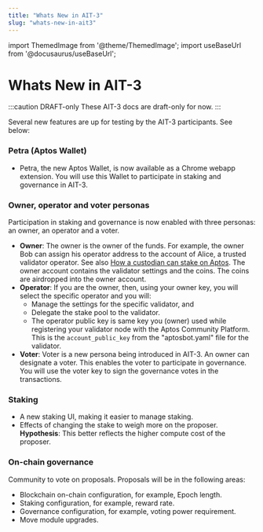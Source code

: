 ```yaml
---
title: "Whats New in AIT-3"
slug: "whats-new-in-ait3"
---
```


import ThemedImage from '@theme/ThemedImage';
import useBaseUrl from '@docusaurus/useBaseUrl';

# Whats New in AIT-3

:::caution DRAFT-only
These AIT-3 docs are draft-only for now.
:::

Several new features are up for testing by the AIT-3 participants. See below:

### Petra (Aptos Wallet)

- Petra, the new Aptos Wallet, is now available as a Chrome webapp extension. You will use this Wallet to participate in staking and governance in AIT-3. 

### Owner, operator and voter personas

Participation in staking and governance is now enabled with three personas: an owner, an operator and a voter.  

- **Owner**: The owner is the owner of the funds. For example, the owner Bob can assign his operator address to the account of Alice, a trusted validator operator. See also [How a custodian can stake on Aptos](/nodes/staking#how-a-custodian-can-stake-on-aptos). The owner account contains the validator settings and the coins. The coins are airdropped into the owner account.
- **Operator**: If you are the owner, then, using your owner key, you will select the specific operator and you will:
  - Manage the settings for the specific validator, and
  - Delegate the stake pool to the validator.
  - The operator public key is same key you (owner) used while registering your validator node with the Aptos Community Platform. This is the  `account_public_key` from the "aptosbot.yaml" file for the validator.
- **Voter**: Voter is a new persona being introduced in AIT-3. An owner can designate a voter. This enables the voter to participate in governance. You will use the voter key to sign the governance votes in the transactions.


### Staking

- A new staking UI, making it easier to manage staking.
- Effects of changing the stake to weigh more on the proposer. **Hypothesis**: This better reflects the higher compute cost of the proposer.


### On-chain governance

Community to vote on proposals. Proposals will be in the following areas:

- Blockchain on-chain configuration, for example, Epoch length.
- Staking configuration, for example, reward rate.
- Governance configuration, for example, voting power requirement.
- Move module upgrades.



